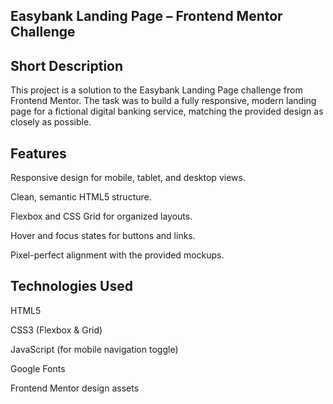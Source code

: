 ## Easybank Landing Page – Frontend Mentor Challenge


## Short Description
This project is a solution to the Easybank Landing Page challenge from Frontend Mentor. The task was to build a fully responsive, modern landing page for a fictional digital banking service, matching the provided design as closely as possible.

## Features
Responsive design for mobile, tablet, and desktop views.

Clean, semantic HTML5 structure.

Flexbox and CSS Grid for organized layouts.

Hover and focus states for buttons and links.

Pixel-perfect alignment with the provided mockups.

## Technologies Used
HTML5

CSS3 (Flexbox & Grid)

JavaScript (for mobile navigation toggle)

Google Fonts

Frontend Mentor design assets